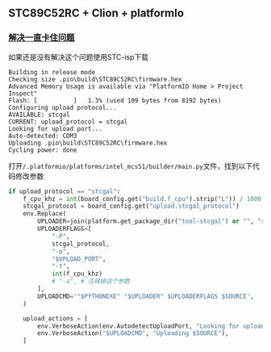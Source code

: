 ## STC89C52RC + Clion + platformIo

### [解决一直卡住问题](https://github.com/platformio/platform-intel_mcs51/issues/47)

如果还是没有解决这个问题使用STC-isp下载

```shell
Building in release mode
Checking size .pio\build\STC89C52RC\firmware.hex
Advanced Memory Usage is available via "PlatformIO Home > Project Inspect"
Flash: [          ]   1.3% (used 109 bytes from 8192 bytes)
Configuring upload protocol...
AVAILABLE: stcgal
CURRENT: upload_protocol = stcgal
Looking for upload port...
Auto-detected: COM3
Uploading .pio\build\STC89C52RC\firmware.hex
Cycling power: done
```

打开`/.platformio/platforms/intel_mcs51/builder/main.py`文件，找到以下代码修改参数

```python
if upload_protocol == "stcgal":
    f_cpu_khz = int(board_config.get("build.f_cpu").strip("L")) / 1000
    stcgal_protocol = board_config.get("upload.stcgal_protocol")
    env.Replace(
        UPLOADER=join(platform.get_package_dir("tool-stcgal") or "", "stcgal.py"),
        UPLOADERFLAGS=[
            "-P",
            stcgal_protocol,
            "-p",
            "$UPLOAD_PORT",
            "-t",
            int(f_cpu_khz)
            # "-a", # 注释掉这个参数
        ],
        UPLOADCMD='"$PYTHONEXE" "$UPLOADER" $UPLOADERFLAGS $SOURCE',
    )

    upload_actions = [
        env.VerboseAction(env.AutodetectUploadPort, "Looking for upload port..."),
        env.VerboseAction("$UPLOADCMD", "Uploading $SOURCE"),
    ]
```